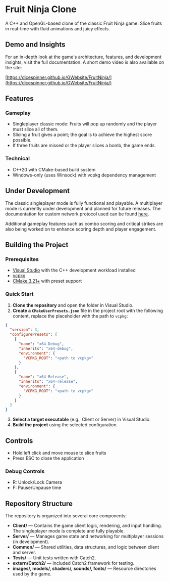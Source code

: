 # Fruit Ninja Clone

A C++ and OpenGL-based clone of the classic Fruit Ninja game. Slice fruits in real-time with fluid animations and juicy effects.

## Demo and Insights

For an in-depth look at the game's architecture, features, and development insights, visit the full documentation. A short demo video is also available on the site:

[https://dicespinner.github.io/GWebsite/FruitNinja/](https://dicespinner.github.io/GWebsite/FruitNinja/)

## Features

### Gameplay
- Singleplayer classic mode: Fruits will pop up randomly and the player must slice all of them.
- Slicing a fruit gives a point; the goal is to achieve the highest score possible.
- If three fruits are missed or the player slices a bomb, the game ends.

### Technical
- C++20 with CMake-based build system
- Windows-only (uses Winsock) with vcpkg dependency management

## Under Development

The classic singleplayer mode is fully functional and playable. A multiplayer mode is currently under development and planned for future releases.
The documentation for custom network protocol used can be found [here](https://github.com/DiceSpinner/FruitNinja/blob/main/Common/doc/lite_conn_protocol_spec.md).

Additional gameplay features such as combo scoring and critical strikes are also being worked on to enhance scoring depth and player engagement.

## Building the Project

### Prerequisites

- [Visual Studio](https://visualstudio.microsoft.com/) with the C++ development workload installed
- [vcpkg](https://github.com/microsoft/vcpkg)
- [CMake 3.21+](https://cmake.org/) with preset support

### Quick Start

1. **Clone the repository** and open the folder in Visual Studio.
2. **Create a `CMakeUserPresets.json`** file in the project root with the following content, replace the placeholder with the path to `vcpkg`:

```json
{
  "version": 3,
  "configurePresets": [
    {
      "name": "x64-Debug",
      "inherits": "x64-debug",
      "environment": {
        "VCPKG_ROOT": "<path to vcpkg>"
      }
    },
    {
      "name": "x64-Release",
      "inherits": "x64-release",
      "environment": {
        "VCPKG_ROOT": "<path to vcpkg>"
      }
    }
  ]
}
```

3. **Select a target executable** (e.g., Client or Server) in Visual Studio.
4. **Build the project** using the selected configuration.

## Controls

- Hold left click and move mouse to slice fruits
- Press ESC to close the application

### Debug Controls

- R: Unlock/Lock Camera
- F: Pause/Unpause time

## Repository Structure

The repository is organized into several core components:

- **Client/** — Contains the game client logic, rendering, and input handling. The singleplayer mode is complete and fully playable.
- **Server/** — Manages game state and networking for multiplayer sessions (in development).
- **Common/** — Shared utilities, data structures, and logic between client and server.
- **Tests/** — Unit tests written with Catch2.
- **extern/Catch2/** — Included Catch2 framework for testing.
- **images/, models/, shaders/, sounds/, fonts/** — Resource directories used by the game.
